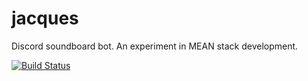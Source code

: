 # jacques
Discord soundboard bot. An experiment in MEAN stack development.

[![Build Status](https://travis-ci.org/scb5304/jacques.svg?branch=master)](https://travis-ci.org/scb5304/jacques)
